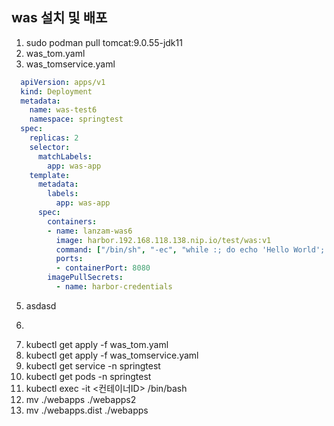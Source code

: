 ## was 설치 및 배포
1. sudo podman pull tomcat:9.0.55-jdk11
2. was_tom.yaml
3. was_tomservice.yaml
 ```yaml
   apiVersion: apps/v1
   kind: Deployment
   metadata:
     name: was-test6
     namespace: springtest
   spec:
     replicas: 2
     selector:
       matchLabels:
         app: was-app
     template:
       metadata:
         labels:
           app: was-app
       spec:
         containers:
         - name: lanzam-was6
           image: harbor.192.168.118.138.nip.io/test/was:v1
           command: ["/bin/sh", "-ec", "while :; do echo 'Hello World'; sleep 5 ; done"]
           ports:
           - containerPort: 8080
         imagePullSecrets:
           - name: harbor-credentials
   ```




5. asdasd
6. ```
7. kubectl get apply -f was_tom.yaml
8. kubectl get apply -f was_tomservice.yaml
9. kubectl get service -n springtest
10. kubectl get pods -n springtest
11. kubectl exec -it <컨테이너ID> /bin/bash
12. mv ./webapps ./webapps2
13. mv ./webapps.dist ./webapps
